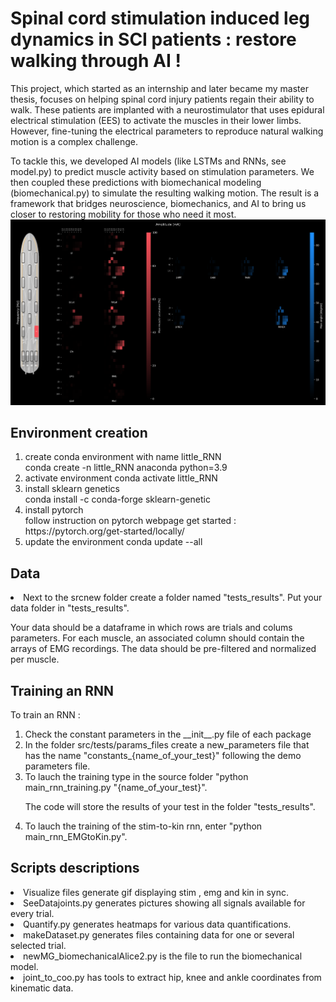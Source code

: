 # Spinal cord stimulation induced leg dynamics in SCI patients : restore walking through AI !

This project, which started as an internship and later became my master thesis, focuses on helping spinal cord injury patients regain their ability to walk. These patients are implanted with a neurostimulator that uses epidural electrical stimulation (EES) to activate the muscles in their lower limbs. However, fine-tuning the electrical parameters to reproduce natural walking motion is a complex challenge.

To tackle this, we developed AI models (like LSTMs and RNNs, see model.py) to predict muscle activity based on stimulation parameters. We then coupled these predictions with biomechanical modeling (biomechanical.py) to simulate the resulting walking motion. The result is a framework that bridges neuroscience, biomechanics, and AI to bring us closer to restoring mobility for those who need it most.
![best cathode](srcnew/Datainsight/BestCathPulse/Cathode10pulse1.png)


## Environment creation ##

<ol>

<li>create conda environment with name little_RNN</li>
conda create -n little_RNN anaconda python=3.9

<li>activate environment 
conda activate little_RNN

<li>install sklearn genetics</li>
conda install -c conda-forge sklearn-genetic

<li>install pytorch</li> 
follow instruction on pytorch webpage get started : https://pytorch.org/get-started/locally/ 

<li>update the environment 
conda update --all 

</ol>

## Data ## 

<li> Next to the srcnew folder create a folder named "tests_results". Put your data folder in "tests_results".</li>

Your data should be a dataframe in which rows are trials and colums parameters. For each muscle, an associated column should contain the arrays of EMG recordings. 
The data should be pre-filtered and normalized per muscle. 

## Training an RNN ## 

To train an RNN : 

<ol>

<li> Check the constant parameters in the __init__.py file of each package</li>

<li> In the folder src/tests/params_files create a new_parameters file that has the name "constants_{name_of_your_test}" following the demo parameters file.</li>

<li> To lauch the training type in the source folder "python main_rnn_training.py "{name_of_your_test}".</li>

The code will store the results of your test in the folder "tests_results".
<li> To lauch the training of the stim-to-kin rnn, enter "python main_rnn_EMGtoKin.py".</li>

</ol>

## Scripts descriptions ##
<li>  Visualize files generate gif displaying stim , emg and kin in sync.</li>
<li>  SeeDatajoints.py generates pictures showing all signals available for every trial.</li>
<li>  Quantify.py generates heatmaps for various data quantifications.</li>
<li>  makeDataset.py generates files containing data for one or several selected trial.</li>
<li>  newMG_biomechanicalAlice2.py is the file to run the biomechanical model.</li>
<li>  joint_to_coo.py has tools to extract hip, knee and ankle coordinates from kinematic data.</li>
